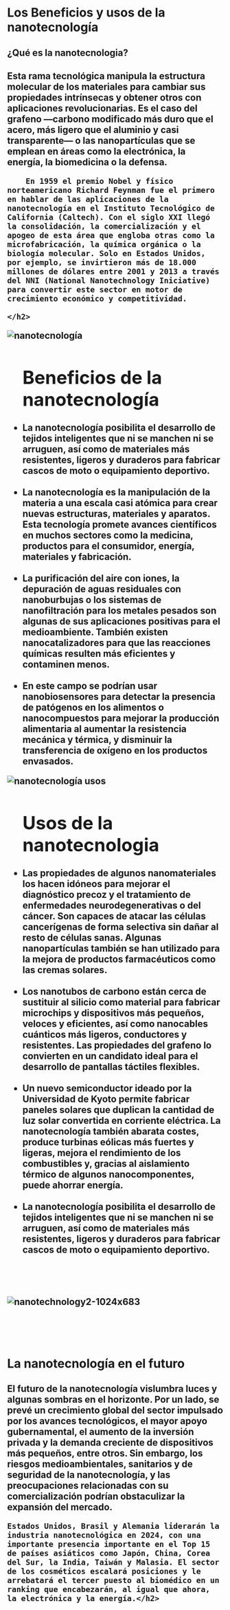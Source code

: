 <!DOCTYPE html>
<html lang="es">
<head>
<meta charset="UTF-8">
<meta name="viewport" content="width=device-width, initial-scale=1.0">
<title>nanotecnología</title>
<link rel="stylesheet" href="nano.css">
</head>
<body>
   <div class="megacontenedor"></div> <h1>Los Beneficios y usos de la nanotecnología</h1>
    <h2>¿Qué es la nanotecnologia?</h2>
    <h2>
        Esta rama tecnológica manipula la estructura molecular de los materiales para cambiar sus propiedades intrínsecas y obtener otros con aplicaciones revolucionarias. Es el caso del grafeno —carbono modificado más duro que el acero, más ligero que el aluminio y casi transparente— o las nanopartículas que se emplean en áreas como la electrónica, la energía, la biomedicina o la defensa.
        
        En 1959 el premio Nobel y físico norteamericano Richard Feynman fue el primero en hablar de las aplicaciones de la nanotecnología en el Instituto Tecnológico de California (Caltech). Con el siglo XXI llegó la consolidación, la comercialización y el apogeo de esta área que engloba otras como la microfabricación, la química orgánica o la biología molecular. Solo en Estados Unidos, por ejemplo, se invirtieron más de 18.000 millones de dólares entre 2001 y 2013 a través del NNI (National Nanotechnology Iniciative) para convertir este sector en motor de crecimiento económico y competitividad.
        
    </h2>

<div class="contenedor">
  <img src="https://www.iberdrola.com/documents/20125/40015/Nanotecnologia_746x419.jpg/545bbb75-5203-151b-701c-0b23d4fcabd8?t=1626771257928" alt="nanotecnología" class="imagen">
</div>
<ul>
    <h1>Beneficios de la nanotecnología</h1>
    <li>La nanotecnología posibilita el desarrollo de tejidos inteligentes que ni se manchen ni se arruguen, así como de materiales más resistentes, ligeros y duraderos para fabricar cascos de moto o equipamiento deportivo.</li>
    <br>
<li>La nanotecnología es la manipulación de la materia a una escala casi atómica para crear nuevas estructuras, materiales y aparatos. Esta tecnología promete avances científicos en muchos sectores como la medicina, productos para el consumidor, energía, materiales y fabricación.
</li>
<br>
<li>La purificación del aire con iones, la depuración de aguas residuales con nanoburbujas o los sistemas de nanofiltración para los metales pesados son algunas de sus aplicaciones positivas para el medioambiente. También existen nanocatalizadores para que las reacciones químicas resulten más eficientes y contaminen menos.</li>
<br>
<li>En este campo se podrían usar nanobiosensores para detectar la presencia de patógenos en los alimentos o nanocompuestos para mejorar la producción alimentaria al aumentar la resistencia mecánica y térmica, y disminuir la transferencia de oxígeno en los productos envasados.</li>
</ul>
<div class="contenedor"> 
<img src="https://www.prevencionintegral.com/sites/default/files/styles/ancho680px/public/noticia/53124/field_foto/nanotecnologia.jpg" alt="nanotecnología usos">
</div>
<ul>
    <h1>Usos de la nanotecnologia</h1>
    <li>Las propiedades de algunos nanomateriales los hacen idóneos para mejorar el diagnóstico precoz y el tratamiento de enfermedades neurodegenerativas o del cáncer. Son capaces de atacar las células cancerígenas de forma selectiva sin dañar al resto de células sanas. Algunas nanopartículas también se han utilizado para la mejora de productos farmacéuticos como las cremas solares.</li>
    <br>
<li>Los nanotubos de carbono están cerca de sustituir al silicio como material para fabricar microchips y dispositivos más pequeños, veloces y eficientes, así como nanocables cuánticos más ligeros, conductores y resistentes. Las propiedades del grafeno lo convierten en un candidato ideal para el desarrollo de pantallas táctiles flexibles.</li>
<br>
<li>Un nuevo semiconductor ideado por la Universidad de Kyoto permite fabricar paneles solares que duplican la cantidad de luz solar convertida en corriente eléctrica. La nanotecnología también abarata costes, produce turbinas eólicas más fuertes y ligeras, mejora el rendimiento de los combustibles y, gracias al aislamiento térmico de algunos nanocomponentes, puede ahorrar energía.</li>
<br>
<li>La nanotecnología posibilita el desarrollo de tejidos inteligentes que ni se manchen ni se arruguen, así como de materiales más resistentes, ligeros y duraderos para fabricar cascos de moto o equipamiento deportivo.</li>
</ul>
<br>
<br>
<br>
<div class="contenedor">
<img src="https://smf.mx/wp-content/uploads/2022/04/nanotechnology2-1024x683.png" alt="nanotechnology2-1024x683">
</div>
<br>
<br>
<br>
<h1>La nanotecnología en el futuro</h1>
<h2> 
    El futuro de la nanotecnología vislumbra luces y algunas sombras en el horizonte. Por un lado, se prevé un crecimiento global del sector impulsado por los avances tecnológicos, el mayor apoyo gubernamental, el aumento de la inversión privada y la demanda creciente de dispositivos más pequeños, entre otros. Sin embargo, los riesgos medioambientales, sanitarios y de seguridad de la nanotecnología, y las preocupaciones relacionadas con su comercialización podrían obstaculizar la expansión del mercado.
    
    Estados Unidos, Brasil y Alemania liderarán la industria nanotecnológica en 2024, con una importante presencia importante en el Top 15 de países asiáticos como Japón, China, Corea del Sur, la India, Taiwán y Malasia. El sector de los cosméticos escalará posiciones y le arrebatará el tercer puesto al biomédico en un ranking que encabezarán, al igual que ahora, la electrónica y la energía.</h2>
</div>
</body>
</html>
